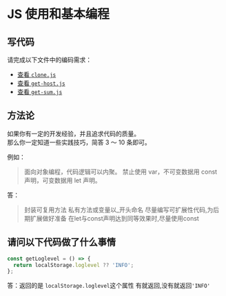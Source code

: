 # JS 使用和基本编程

## 写代码

请完成以下文件中的编码需求：

- [查看 `clone.js`](./clone.js)
- [查看 `get-host.js`](./get-host.js)
- [查看 `get-sum.js`](./get-sum.js)

## 方法论

如果你有一定的开发经验，并且追求代码的质量。  
那么你一定知道一些实践技巧，简答 3 ～ 10 条即可。

例如：

> 面向对象编程，代码逻辑可以内聚。
> 禁止使用 var，不可变数据用 const 声明，可变数据用 let 声明。

答：
> 封装可复用方法
> 私有方法或变量以_开头命名
> 尽量编写可扩展性代码,为后期扩展做好准备
> 在let与const声明达到同等效果时,尽量使用const

## 请问以下代码做了什么事情

```js
const getLoglevel = () => {
  return localStorage.loglevel ?? 'INFO';
};
```

答：返回的是 `localStorage.loglevel`这个属性 有就返回,没有就返回`'INFO'`
